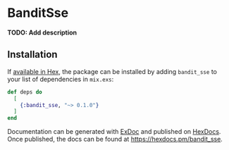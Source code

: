 # BanditSse

**TODO: Add description**

## Installation

If [available in Hex](https://hex.pm/docs/publish), the package can be installed
by adding `bandit_sse` to your list of dependencies in `mix.exs`:

```elixir
def deps do
  [
    {:bandit_sse, "~> 0.1.0"}
  ]
end
```

Documentation can be generated with [ExDoc](https://github.com/elixir-lang/ex_doc)
and published on [HexDocs](https://hexdocs.pm). Once published, the docs can
be found at <https://hexdocs.pm/bandit_sse>.

